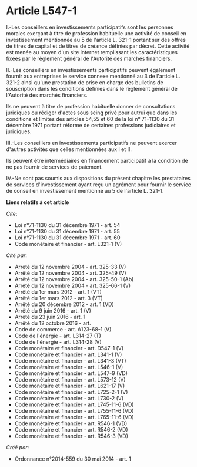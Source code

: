 # Article L547-1

I.-Les conseillers en investissements participatifs sont les personnes morales exerçant à titre de profession habituelle une
activité de conseil en investissement mentionnée au 5 de l'article L. 321-1 portant sur des offres de titres de capital et de
titres de créance définies par décret. Cette activité est menée au moyen d'un site internet remplissant les caractéristiques
fixées par le règlement général de l'Autorité des marchés financiers. 

II.-Les conseillers en investissements participatifs peuvent également fournir aux entreprises le service connexe mentionné
au 3 de l'article L. 321-2 ainsi qu'une prestation de prise en charge des bulletins de souscription dans les conditions
définies dans le règlement général de l'Autorité des marchés financiers. 

Ils ne peuvent à titre de profession habituelle donner de consultations juridiques ou rédiger d'actes sous seing privé pour
autrui que dans les conditions et limites des articles 54,55 et 60 de la loi n° 71-1130 du 31 décembre 1971 portant réforme
de certaines professions judiciaires et juridiques. 

III.-Les conseillers en investissements participatifs ne peuvent exercer d'autres activités que celles mentionnées aux I et
II. 

Ils peuvent être intermédiaires en financement participatif à la condition de ne pas fournir de services de paiement. 

IV.-Ne sont pas soumis aux dispositions du présent chapitre les prestataires de services d'investissement ayant reçu un
agrément pour fournir le service de conseil en investissement mentionné au 5 de l'article L. 321-1.

**Liens relatifs à cet article**

_Cite_:

  - Loi n°71-1130 du 31 décembre 1971 - art. 54
  - Loi n°71-1130 du 31 décembre 1971 - art. 55
  - Loi n°71-1130 du 31 décembre 1971 - art. 60
  - Code monétaire et financier - art. L321-1 (V)

_Cité par_:

  - Arrêté du 12 novembre 2004 - art. 325-33 (V)
  - Arrêté du 12 novembre 2004 - art. 325-49 (V)
  - Arrêté du 12 novembre 2004 - art. 325-50-1 (Ab)
  - Arrêté du 12 novembre 2004 - art. 325-66-1 (V)
  - Arrêté du 1er mars 2012 - art. 1 (VT)
  - Arrêté du 1er mars 2012 - art. 3 (VT)
  - Arrêté du 20 décembre 2012 - art. 1 (VD)
  - Arrêté du 9 juin 2016 - art. 1 (V)
  - Arrêté du 23 juin 2016 - art. 1
  - Arrêté du 12 octobre 2016 - art.
  - Code de commerce - art. A123-68-1 (V)
  - Code de l'énergie - art. L314-27 (T)
  - Code de l'énergie - art. L314-28 (V)
  - Code monétaire et financier - art. D547-1 (V)
  - Code monétaire et financier - art. L341-1 (V)
  - Code monétaire et financier - art. L341-3 (VT)
  - Code monétaire et financier - art. L546-1 (V)
  - Code monétaire et financier - art. L547-9 (VD)
  - Code monétaire et financier - art. L573-12 (V)
  - Code monétaire et financier - art. L621-17 (V)
  - Code monétaire et financier - art. L725-2-1 (V)
  - Code monétaire et financier - art. L730-2 (V)
  - Code monétaire et financier - art. L745-11-6 (VD)
  - Code monétaire et financier - art. L755-11-6 (VD)
  - Code monétaire et financier - art. L765-11-6 (VD)
  - Code monétaire et financier - art. R546-1 (VD)
  - Code monétaire et financier - art. R546-2 (VD)
  - Code monétaire et financier - art. R546-3 (VD)

_Créé par_:

  - Ordonnance n°2014-559 du 30 mai 2014 - art. 1
